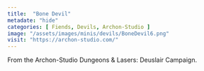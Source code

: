 ```yaml
---
title:  "Bone Devil"
metadate: "hide"
categories: [ Fiends, Devils, Archon-Studio ]
image: "/assets/images/minis/devils/BoneDevil6.png"
visit: "https://archon-studio.com/"
---
```

From the Archon-Studio Dungeons & Lasers: Deuslair Campaign.